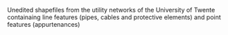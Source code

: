 Unedited shapefiles from the utility networks of the University of Twente containaing line features (pipes, cables and protective elements) and point features (appurtenances)
